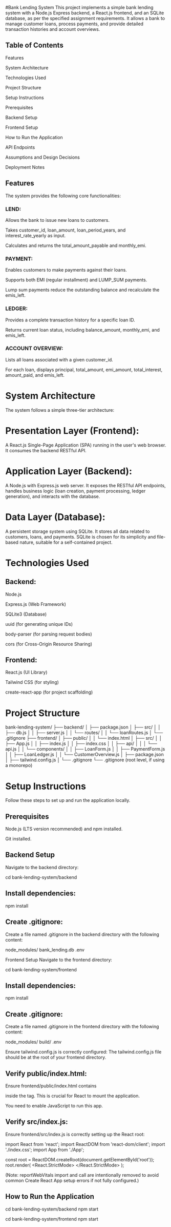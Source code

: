 #Bank Lending System
This project implements a simple bank lending system with a Node.js Express backend, a React.js frontend, and an SQLite database, as per the specified assignment requirements. It allows a bank to manage customer loans, process payments, and provide detailed transaction histories and account overviews.

## Table of Contents
Features

System Architecture

Technologies Used

Project Structure

Setup Instructions

Prerequisites

Backend Setup

Frontend Setup

How to Run the Application

API Endpoints

Assumptions and Design Decisions

Deployment Notes

## Features
The system provides the following core functionalities:

### LEND:

Allows the bank to issue new loans to customers.

Takes customer_id, loan_amount, loan_period_years, and interest_rate_yearly as input.

Calculates and returns the total_amount_payable and monthly_emi.

### PAYMENT:

Enables customers to make payments against their loans.

Supports both EMI (regular installment) and LUMP_SUM payments.

Lump sum payments reduce the outstanding balance and recalculate the emis_left.

### LEDGER:

Provides a complete transaction history for a specific loan ID.

Returns current loan status, including balance_amount, monthly_emi, and emis_left.

### ACCOUNT OVERVIEW:

Lists all loans associated with a given customer_id.

For each loan, displays principal, total_amount, emi_amount, total_interest, amount_paid, and emis_left.

# System Architecture
The system follows a simple three-tier architecture:

# Presentation Layer (Frontend): 
A React.js Single-Page Application (SPA) running in the user's web browser. It consumes the backend RESTful API.

# Application Layer (Backend): 
A Node.js with Express.js web server. It exposes the RESTful API endpoints, handles business logic (loan creation, payment processing, ledger generation), and interacts with the database.

# Data Layer (Database): 
A persistent storage system using SQLite. It stores all data related to customers, loans, and payments. SQLite is chosen for its simplicity and file-based nature, suitable for a self-contained project.

# Technologies Used
## Backend:

Node.js

Express.js (Web Framework)

SQLite3 (Database)

uuid (for generating unique IDs)

body-parser (for parsing request bodies)

cors (for Cross-Origin Resource Sharing)

## Frontend:

React.js (UI Library)

Tailwind CSS (for styling)

create-react-app (for project scaffolding)

# Project Structure
bank-lending-system/
├── backend/
│   ├── package.json
│   ├── src/
│   │   ├── db.js
│   │   ├── server.js
│   │   └── routes/
│   │       └── loanRoutes.js
│   └── .gitignore
├── frontend/
│   ├── public/
│   │   └── index.html
│   ├── src/
│   │   ├── App.js
│   │   ├── index.js
│   │   ├── index.css
│   │   ├── api/
│   │   │   └── api.js
│   │   └── components/
│   │       ├── LoanForm.js
│   │       ├── PaymentForm.js
│   │       ├── LoanLedger.js
│   │       └── CustomerOverview.js
│   ├── package.json
│   ├── tailwind.config.js
│   └── .gitignore
└── .gitignore (root level, if using a monorepo)

# Setup Instructions
Follow these steps to set up and run the application locally.

## Prerequisites
Node.js (LTS version recommended) and npm installed.

Git installed.

## Backend Setup
Navigate to the backend directory:

cd bank-lending-system/backend

## Install dependencies:

npm install

## Create .gitignore:
Create a file named .gitignore in the backend directory with the following content:

node_modules/
bank_lending.db
.env

Frontend Setup
Navigate to the frontend directory:

cd bank-lending-system/frontend

## Install dependencies:

npm install

## Create .gitignore:
Create a file named .gitignore in the frontend directory with the following content:

node_modules/
build/
.env

Ensure tailwind.config.js is correctly configured:
The tailwind.config.js file should be at the root of your frontend directory.

## Verify public/index.html:
Ensure frontend/public/index.html contains <div id="root"></div> inside the <body> tag. This is crucial for React to mount the application.

<!-- ... other head content ... -->
<body>
  <noscript>You need to enable JavaScript to run this app.</noscript>
  <div id="root"></div>
  <!-- ... -->
</body>

## Verify src/index.js:
Ensure frontend/src/index.js is correctly setting up the React root:

import React from 'react';
import ReactDOM from 'react-dom/client';
import './index.css';
import App from './App';

const root = ReactDOM.createRoot(document.getElementById('root'));
root.render(
  <React.StrictMode>
    <App />
  </React.StrictMode>
);

(Note: reportWebVitals import and call are intentionally removed to avoid common Create React App setup errors if not fully configured.)

## How to Run the Application

cd bank-lending-system/backend
npm start

cd bank-lending-system/frontend
npm start
